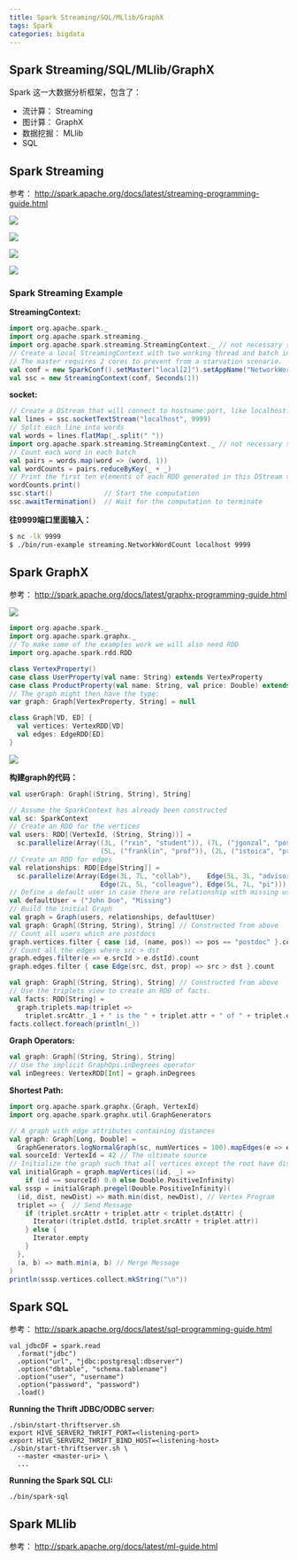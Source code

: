 ```yaml
---
title: Spark Streaming/SQL/MLlib/GraphX
tags: Spark
categories: bigdata
---
```

## Spark Streaming/SQL/MLlib/GraphX
Spark 这一大数据分析框架，包含了：
- 流计算： Streaming
- 图计算： GraphX
- 数据挖掘： MLlib
- SQL

## Spark Streaming
参考： http://spark.apache.org/docs/latest/streaming-programming-guide.html

![](/images/Spark_Streaming_1.png)

![](/images/Spark_Streaming_2.png)

![](/images/Spark_Streaming_3.png)

![](/images/Spark_Streaming_4.png)

### Spark Streaming Example

__StreamingContext:__
``` scala
import org.apache.spark._
import org.apache.spark.streaming._
import org.apache.spark.streaming.StreamingContext._ // not necessary since Spark 1.3
// Create a local StreamingContext with two working thread and batch interval of 1 second.
// The master requires 2 cores to prevent from a starvation scenario.
val conf = new SparkConf().setMaster("local[2]").setAppName("NetworkWordCount")
val ssc = new StreamingContext(conf, Seconds(1))
```
__socket:__
``` scala
// Create a DStream that will connect to hostname:port, like localhost:9999
val lines = ssc.socketTextStream("localhost", 9999)
// Split each line into words
val words = lines.flatMap(_.split(" "))
import org.apache.spark.streaming.StreamingContext._ // not necessary since Spark 1.3
// Count each word in each batch
val pairs = words.map(word => (word, 1))
val wordCounts = pairs.reduceByKey(_ + _)
// Print the first ten elements of each RDD generated in this DStream to the console
wordCounts.print()
ssc.start()             // Start the computation
ssc.awaitTermination()  // Wait for the computation to terminate
```
__往9999端口里面输入：__
``` bash
$ nc -lk 9999
$ ./bin/run-example streaming.NetworkWordCount localhost 9999
```

## Spark GraphX
参考： http://spark.apache.org/docs/latest/graphx-programming-guide.html

![](/images/Spark_GraphX_1.png)

``` scala
import org.apache.spark._
import org.apache.spark.graphx._
// To make some of the examples work we will also need RDD
import org.apache.spark.rdd.RDD

class VertexProperty()
case class UserProperty(val name: String) extends VertexProperty
case class ProductProperty(val name: String, val price: Double) extends VertexProperty
// The graph might then have the type:
var graph: Graph[VertexProperty, String] = null

class Graph[VD, ED] {
  val vertices: VertexRDD[VD]
  val edges: EdgeRDD[ED]
}
```

![](/images/Spark_GraphX_2.png)

__构建graph的代码：__
``` scala
val userGraph: Graph[(String, String), String]

// Assume the SparkContext has already been constructed
val sc: SparkContext
// Create an RDD for the vertices
val users: RDD[(VertexId, (String, String))] =
  sc.parallelize(Array((3L, ("rxin", "student")), (7L, ("jgonzal", "postdoc")),
                       (5L, ("franklin", "prof")), (2L, ("istoica", "prof"))))
// Create an RDD for edges
val relationships: RDD[Edge[String]] =
  sc.parallelize(Array(Edge(3L, 7L, "collab"),    Edge(5L, 3L, "advisor"),
                       Edge(2L, 5L, "colleague"), Edge(5L, 7L, "pi")))
// Define a default user in case there are relationship with missing user
val defaultUser = ("John Doe", "Missing")
// Build the initial Graph
val graph = Graph(users, relationships, defaultUser)
val graph: Graph[(String, String), String] // Constructed from above
// Count all users which are postdocs
graph.vertices.filter { case (id, (name, pos)) => pos == "postdoc" }.count
// Count all the edges where src > dst
graph.edges.filter(e => e.srcId > e.dstId).count
graph.edges.filter { case Edge(src, dst, prop) => src > dst }.count

val graph: Graph[(String, String), String] // Constructed from above
// Use the triplets view to create an RDD of facts.
val facts: RDD[String] =
  graph.triplets.map(triplet =>
    triplet.srcAttr._1 + " is the " + triplet.attr + " of " + triplet.dstAttr._1)
facts.collect.foreach(println(_))
```
__Graph  Operators:__
``` scala
val graph: Graph[(String, String), String]
// Use the implicit GraphOps.inDegrees operator
val inDegrees: VertexRDD[Int] = graph.inDegrees
```
__Shortest Path:__
``` scala
import org.apache.spark.graphx.{Graph, VertexId}
import org.apache.spark.graphx.util.GraphGenerators

// A graph with edge attributes containing distances
val graph: Graph[Long, Double] =
  GraphGenerators.logNormalGraph(sc, numVertices = 100).mapEdges(e => e.attr.toDouble)
val sourceId: VertexId = 42 // The ultimate source
// Initialize the graph such that all vertices except the root have distance infinity.
val initialGraph = graph.mapVertices((id, _) =>
    if (id == sourceId) 0.0 else Double.PositiveInfinity)
val sssp = initialGraph.pregel(Double.PositiveInfinity)(
  (id, dist, newDist) => math.min(dist, newDist), // Vertex Program
  triplet => {  // Send Message
    if (triplet.srcAttr + triplet.attr < triplet.dstAttr) {
      Iterator((triplet.dstId, triplet.srcAttr + triplet.attr))
    } else {
      Iterator.empty
    }
  },
  (a, b) => math.min(a, b) // Merge Message
)
println(sssp.vertices.collect.mkString("\n"))
```
## Spark SQL
参考： http://spark.apache.org/docs/latest/sql-programming-guide.html

```
val jdbcDF = spark.read
  .format("jdbc")
  .option("url", "jdbc:postgresql:dbserver")
  .option("dbtable", "schema.tablename")
  .option("user", "username")
  .option("password", "password")
  .load()
```
__Running the Thrift JDBC/ODBC server:__
```
./sbin/start-thriftserver.sh
export HIVE_SERVER2_THRIFT_PORT=<listening-port>
export HIVE_SERVER2_THRIFT_BIND_HOST=<listening-host>
./sbin/start-thriftserver.sh \
  --master <master-uri> \
  ...
```
__Running the Spark SQL CLI:__
```
./bin/spark-sql
```

## Spark MLlib
参考： http://spark.apache.org/docs/latest/ml-guide.html
